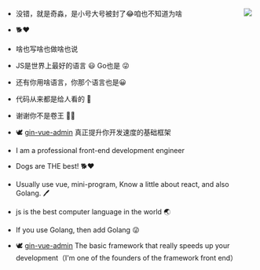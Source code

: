###  

<img align="right" src="https://github-readme-stats.vercel.app/api?username=pixelmaxQm&count_private=true&show_icons=true&theme=radicalhide_title=true&show_icons=true" />

-  没错，就是奇淼，是小号大号被封了😂咱也不知道为啥
-  🐕❤

- 啥也写啥也做啥也说
- JS是世界上最好的语言 😃 Go也是 😜
- 还有你用啥语言，你那个语言也是😀
- 代码从来都是给人看的 🤞
- 谢谢你不是卷王 🤦‍♂️

- 🕊 [gin-vue-admin](https://github.com/flipped-aurora/gin-vue-admin) 真正提升你开发速度的基础框架

- I am a professional front-end development engineer
- Dogs are THE best! 🐕❤

- Usually use vue, mini-program, Know a little about react, and also Golang. 🖊
- js is the best computer language in the world 🌏
- If you use Golang, then add Golang 😜
- 🕊 [gin-vue-admin](https://github.com/flipped-aurora/gin-vue-admin) The basic framework that really speeds up your development（I'm one of the founders of the framework front end）
  
